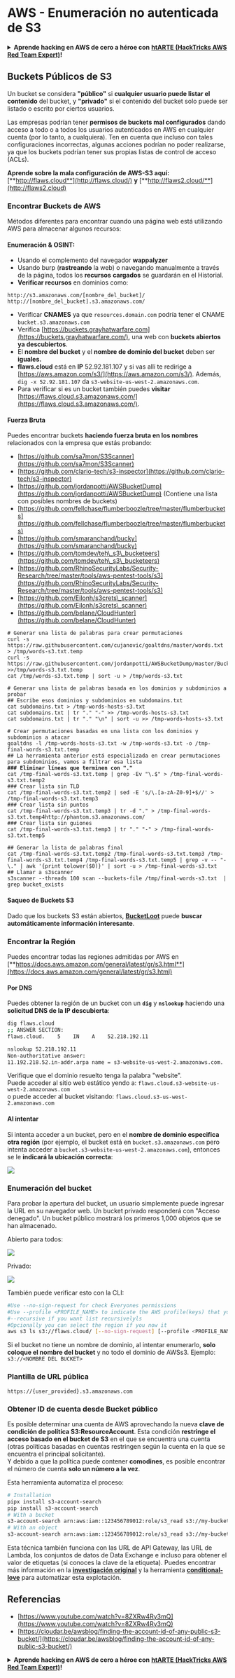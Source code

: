 # AWS - Enumeración no autenticada de S3

<details>

<summary><strong>Aprende hacking en AWS de cero a héroe con</strong> <a href="https://training.hacktricks.xyz/courses/arte"><strong>htARTE (HackTricks AWS Red Team Expert)</strong></a><strong>!</strong></summary>

Otras formas de apoyar a HackTricks:

* Si deseas ver tu **empresa anunciada en HackTricks** o **descargar HackTricks en PDF** Consulta los [**PLANES DE SUSCRIPCIÓN**](https://github.com/sponsors/carlospolop)!
* Obtén el [**oficial PEASS & HackTricks swag**](https://peass.creator-spring.com)
* Descubre [**The PEASS Family**](https://opensea.io/collection/the-peass-family), nuestra colección exclusiva de [**NFTs**](https://opensea.io/collection/the-peass-family)
* **Únete al** 💬 [**grupo de Discord**](https://discord.gg/hRep4RUj7f) o al [**grupo de telegram**](https://t.me/peass) o **síguenos** en **Twitter** 🐦 [**@hacktricks\_live**](https://twitter.com/hacktricks\_live)**.**
* **Comparte tus trucos de hacking enviando PRs a** [**HackTricks**](https://github.com/carlospolop/hacktricks) y [**HackTricks Cloud**](https://github.com/carlospolop/hacktricks-cloud) repositorios de github.

</details>

## Buckets Públicos de S3

Un bucket se considera **"público"** si **cualquier usuario puede listar el contenido** del bucket, y **"privado"** si el contenido del bucket solo puede ser listado o escrito por ciertos usuarios.

Las empresas podrían tener **permisos de buckets mal configurados** dando acceso a todo o a todos los usuarios autenticados en AWS en cualquier cuenta (por lo tanto, a cualquiera). Ten en cuenta que incluso con tales configuraciones incorrectas, algunas acciones podrían no poder realizarse, ya que los buckets podrían tener sus propias listas de control de acceso (ACLs).

**Aprende sobre la mala configuración de AWS-S3 aquí:** [**http://flaws.cloud**](http://flaws.cloud/) **y** [**http://flaws2.cloud/**](http://flaws2.cloud)

### Encontrar Buckets de AWS

Métodos diferentes para encontrar cuando una página web está utilizando AWS para almacenar algunos recursos:

#### Enumeración & OSINT:

* Usando el complemento del navegador **wappalyzer**
* Usando burp (**rastreando** la web) o navegando manualmente a través de la página, todos los **recursos** **cargados** se guardarán en el Historial.
*   **Verificar recursos** en dominios como:

```
http://s3.amazonaws.com/[nombre_del_bucket]/
http://[nombre_del_bucket].s3.amazonaws.com/
```
* Verificar **CNAMES** ya que `resources.domain.com` podría tener el CNAME `bucket.s3.amazonaws.com`
* Verifica [https://buckets.grayhatwarfare.com](https://buckets.grayhatwarfare.com/), una web con **buckets abiertos ya descubiertos**.
* El **nombre del bucket** y el **nombre de dominio del bucket** deben ser **iguales.**
* **flaws.cloud** está en **IP** 52.92.181.107 y si vas allí te redirige a [https://aws.amazon.com/s3/](https://aws.amazon.com/s3/). Además, `dig -x 52.92.181.107` da `s3-website-us-west-2.amazonaws.com`.
* Para verificar si es un bucket también puedes **visitar** [https://flaws.cloud.s3.amazonaws.com/](https://flaws.cloud.s3.amazonaws.com/).

#### Fuerza Bruta

Puedes encontrar buckets **haciendo fuerza bruta en los nombres** relacionados con la empresa que estás probando:

* [https://github.com/sa7mon/S3Scanner](https://github.com/sa7mon/S3Scanner)
* [https://github.com/clario-tech/s3-inspector](https://github.com/clario-tech/s3-inspector)
* [https://github.com/jordanpotti/AWSBucketDump](https://github.com/jordanpotti/AWSBucketDump) (Contiene una lista con posibles nombres de buckets)
* [https://github.com/fellchase/flumberboozle/tree/master/flumberbuckets](https://github.com/fellchase/flumberboozle/tree/master/flumberbuckets)
* [https://github.com/smaranchand/bucky](https://github.com/smaranchand/bucky)
* [https://github.com/tomdev/teh\_s3\_bucketeers](https://github.com/tomdev/teh\_s3\_bucketeers)
* [https://github.com/RhinoSecurityLabs/Security-Research/tree/master/tools/aws-pentest-tools/s3](https://github.com/RhinoSecurityLabs/Security-Research/tree/master/tools/aws-pentest-tools/s3)
* [https://github.com/Eilonh/s3crets\_scanner](https://github.com/Eilonh/s3crets\_scanner)
* [https://github.com/belane/CloudHunter](https://github.com/belane/CloudHunter)

<pre class="language-bash"><code class="lang-bash"># Generar una lista de palabras para crear permutaciones
curl -s https://raw.githubusercontent.com/cujanovic/goaltdns/master/words.txt > /tmp/words-s3.txt.temp
curl -s https://raw.githubusercontent.com/jordanpotti/AWSBucketDump/master/BucketNames.txt >>/tmp/words-s3.txt.temp
cat /tmp/words-s3.txt.temp | sort -u > /tmp/words-s3.txt

# Generar una lista de palabras basada en los dominios y subdominios a probar
## Escribe esos dominios y subdominios en subdomains.txt
cat subdomains.txt > /tmp-words-hosts-s3.txt
cat subdomains.txt | tr "." "-" >> /tmp-words-hosts-s3.txt
cat subdomains.txt | tr "." "\n" | sort -u >> /tmp-words-hosts-s3.txt

# Crear permutaciones basadas en una lista con los dominios y subdominios a atacar
goaltdns -l /tmp-words-hosts-s3.txt -w /tmp-words-s3.txt -o /tmp-final-words-s3.txt.temp
## La herramienta anterior está especializada en crear permutaciones para subdominios, vamos a filtrar esa lista
<strong>### Eliminar líneas que terminen con "."
</strong>cat /tmp-final-words-s3.txt.temp | grep -Ev "\.$" > /tmp-final-words-s3.txt.temp2
### Crear lista sin TLD
cat /tmp-final-words-s3.txt.temp2 | sed -E 's/\.[a-zA-Z0-9]+$//' > /tmp-final-words-s3.txt.temp3
### Crear lista sin puntos
cat /tmp-final-words-s3.txt.temp3 | tr -d "." > /tmp-final-words-s3.txt.temp4http://phantom.s3.amazonaws.com/
### Crear lista sin guiones
cat /tmp-final-words-s3.txt.temp3 | tr "." "-" > /tmp-final-words-s3.txt.temp5

## Generar la lista de palabras final
cat /tmp-final-words-s3.txt.temp2 /tmp-final-words-s3.txt.temp3 /tmp-final-words-s3.txt.temp4 /tmp-final-words-s3.txt.temp5 | grep -v -- "-\." | awk '{print tolower($0)}' | sort -u > /tmp-final-words-s3.txt
## Llamar a s3scanner
s3scanner --threads 100 scan --buckets-file /tmp/final-words-s3.txt  | grep bucket_exists
</code></pre>

#### Saqueo de Buckets S3

Dado que los buckets S3 están abiertos, [**BucketLoot**](https://github.com/redhuntlabs/BucketLoot) puede **buscar automáticamente información interesante**.

### Encontrar la Región

Puedes encontrar todas las regiones admitidas por AWS en [**https://docs.aws.amazon.com/general/latest/gr/s3.html**](https://docs.aws.amazon.com/general/latest/gr/s3.html)

#### Por DNS

Puedes obtener la región de un bucket con un **`dig`** y **`nslookup`** haciendo una **solicitud DNS de la IP descubierta**:
```bash
dig flaws.cloud
;; ANSWER SECTION:
flaws.cloud.    5    IN    A    52.218.192.11

nslookup 52.218.192.11
Non-authoritative answer:
11.192.218.52.in-addr.arpa name = s3-website-us-west-2.amazonaws.com.
```
Verifique que el dominio resuelto tenga la palabra "website".\
Puede acceder al sitio web estático yendo a: `flaws.cloud.s3-website-us-west-2.amazonaws.com`\
o puede acceder al bucket visitando: `flaws.cloud.s3-us-west-2.amazonaws.com`

#### Al intentar

Si intenta acceder a un bucket, pero en el **nombre de dominio especifica otra región** (por ejemplo, el bucket está en `bucket.s3.amazonaws.com` pero intenta acceder a `bucket.s3-website-us-west-2.amazonaws.com`), entonces se le **indicará la ubicación correcta**:

![](<../../../.gitbook/assets/image (106).png>)

### Enumeración del bucket

Para probar la apertura del bucket, un usuario simplemente puede ingresar la URL en su navegador web. Un bucket privado responderá con "Acceso denegado". Un bucket público mostrará los primeros 1,000 objetos que se han almacenado.

Abierto para todos:

![](<../../../.gitbook/assets/image (201).png>)

Privado:

![](<../../../.gitbook/assets/image (83).png>)

También puede verificar esto con la CLI:
```bash
#Use --no-sign-request for check Everyones permissions
#Use --profile <PROFILE_NAME> to indicate the AWS profile(keys) that youwant to use: Check for "Any Authenticated AWS User" permissions
#--recursive if you want list recursivelyls
#Opcionally you can select the region if you now it
aws s3 ls s3://flaws.cloud/ [--no-sign-request] [--profile <PROFILE_NAME>] [ --recursive] [--region us-west-2]
```
Si el bucket no tiene un nombre de dominio, al intentar enumerarlo, **solo coloque el nombre del bucket** y no todo el dominio de AWSs3. Ejemplo: `s3://<NOMBRE DEL BUCKET>`

### Plantilla de URL pública
```
https://{user_provided}.s3.amazonaws.com
```
### Obtener ID de cuenta desde Bucket público

Es posible determinar una cuenta de AWS aprovechando la nueva **clave de condición de política S3:ResourceAccount**. Esta condición **restringe el acceso basado en el bucket de S3** en el que se encuentra una cuenta (otras políticas basadas en cuentas restringen según la cuenta en la que se encuentra el principal solicitante).\
Y debido a que la política puede contener **comodines**, es posible encontrar el número de cuenta **solo un número a la vez**.

Esta herramienta automatiza el proceso:
```bash
# Installation
pipx install s3-account-search
pip install s3-account-search
# With a bucket
s3-account-search arn:aws:iam::123456789012:role/s3_read s3://my-bucket
# With an object
s3-account-search arn:aws:iam::123456789012:role/s3_read s3://my-bucket/path/to/object.ext
```
Esta técnica también funciona con las URL de API Gateway, las URL de Lambda, los conjuntos de datos de Data Exchange e incluso para obtener el valor de etiquetas (si conoces la clave de la etiqueta). Puedes encontrar más información en la [**investigación original**](https://blog.plerion.com/conditional-love-for-aws-metadata-enumeration/) y la herramienta [**conditional-love**](https://github.com/plerionhq/conditional-love/) para automatizar esta explotación.

## Referencias

* [https://www.youtube.com/watch?v=8ZXRw4Ry3mQ](https://www.youtube.com/watch?v=8ZXRw4Ry3mQ)
* [https://cloudar.be/awsblog/finding-the-account-id-of-any-public-s3-bucket/](https://cloudar.be/awsblog/finding-the-account-id-of-any-public-s3-bucket/)

<details>

<summary><strong>Aprende hacking en AWS de cero a héroe con</strong> <a href="https://training.hacktricks.xyz/courses/arte"><strong>htARTE (HackTricks AWS Red Team Expert)</strong></a><strong>!</strong></summary>

Otras formas de apoyar a HackTricks:

* Si quieres ver tu **empresa anunciada en HackTricks** o **descargar HackTricks en PDF** ¡Consulta los [**PLANES DE SUSCRIPCIÓN**](https://github.com/sponsors/carlospolop)!
* Obtén el [**oficial PEASS & HackTricks swag**](https://peass.creator-spring.com)
* Descubre [**The PEASS Family**](https://opensea.io/collection/the-peass-family), nuestra colección exclusiva de [**NFTs**](https://opensea.io/collection/the-peass-family)
* **Únete al** 💬 [**grupo de Discord**](https://discord.gg/hRep4RUj7f) o al [**grupo de telegram**](https://t.me/peass) o **síguenos** en **Twitter** 🐦 [**@hacktricks\_live**](https://twitter.com/hacktricks\_live)**.**
* **Comparte tus trucos de hacking enviando PRs a los repositorios de** [**HackTricks**](https://github.com/carlospolop/hacktricks) y [**HackTricks Cloud**](https://github.com/carlospolop/hacktricks-cloud).

</details>

